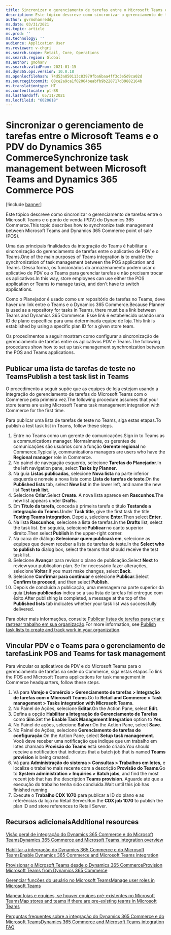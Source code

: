 ```yaml
---
title: Sincronizar o gerenciamento de tarefas entre o Microsoft Teams e o PDV do Dynamics 365 Commerce
description: Este tópico descreve como sincronizar o gerenciamento de tarefas entre o Microsoft Teams e o ponto de venda (PDV) do Dynamics 365 Commerce.
author: gvrmohanreddy
ms.date: 03/31/2021
ms.topic: article
ms.prod: ''
ms.technology: ''
audience: Application User
ms.reviewer: v-chgri
ms.search.scope: Retail, Core, Operations
ms.search.region: Global
ms.author: gmohanv
ms.search.validFrom: 2021-01-15
ms.dyn365.ops.version: 10.0.18
ms.openlocfilehash: 74d53a850113c83979fba6baa4ff3c3e5d9ca02d
ms.sourcegitcommit: 08ce2a9ca1f02064beabfb9b228717d39882164b
ms.translationtype: HT
ms.contentlocale: pt-BR
ms.lasthandoff: 05/11/2021
ms.locfileid: "6020618"
---
```

# <a name="synchronize-task-management-between-microsoft-teams-and-dynamics-365-commerce-pos"></a><span data-ttu-id="f2581-103">Sincronizar o gerenciamento de tarefas entre o Microsoft Teams e o PDV do Dynamics 365 Commerce</span><span class="sxs-lookup"><span data-stu-id="f2581-103">Synchronize task management between Microsoft Teams and Dynamics 365 Commerce POS</span></span>

[!include [banner](includes/banner.md)]

<span data-ttu-id="f2581-104">Este tópico descreve como sincronizar o gerenciamento de tarefas entre o Microsoft Teams e o ponto de venda (PDV) do Dynamics 365 Commerce.</span><span class="sxs-lookup"><span data-stu-id="f2581-104">This topic describes how to synchronize task management between Microsoft Teams and Dynamics 365 Commerce point of sale (POS).</span></span>

<span data-ttu-id="f2581-105">Uma das principais finalidades da integração do Teams é habilitar a sincronização do gerenciamento de tarefas entre o aplicativo de PDV e o Teams.</span><span class="sxs-lookup"><span data-stu-id="f2581-105">One of the main purposes of Teams integration is to enable the synchronization of task management between the POS application and Teams.</span></span> <span data-ttu-id="f2581-106">Dessa forma, os funcionários do armazenamento podem usar o aplicativo de PDV ou o Teams para gerenciar tarefas e não precisam trocar os aplicativos.</span><span class="sxs-lookup"><span data-stu-id="f2581-106">In this way, store employees can use either the POS application or Teams to manage tasks, and don't have to switch applications.</span></span>

<span data-ttu-id="f2581-107">Como o Planejador é usado como um repositório de tarefas no Teams, deve haver um link entre o Teams e o Dynamics 365 Commerce.</span><span class="sxs-lookup"><span data-stu-id="f2581-107">Because Planner is used as a repository for tasks in Teams, there must be a link between Teams and Dynamics 365 Commerce.</span></span> <span data-ttu-id="f2581-108">Esse link é estabelecido usando uma ID de plano específica para uma determinada equipe de loja.</span><span class="sxs-lookup"><span data-stu-id="f2581-108">This link is established by using a specific plan ID for a given store team.</span></span>

<span data-ttu-id="f2581-109">Os procedimentos a seguir mostram como configurar a sincronização de gerenciamento de tarefas entre os aplicativos PDV e Teams.</span><span class="sxs-lookup"><span data-stu-id="f2581-109">The following procedures show how to set up task management synchronization between the POS and Teams applications.</span></span>

## <a name="publish-a-test-task-list-in-teams"></a><span data-ttu-id="f2581-110">Publicar uma lista de tarefas de teste no Teams</span><span class="sxs-lookup"><span data-stu-id="f2581-110">Publish a test task list in Teams</span></span>

<span data-ttu-id="f2581-111">O procedimento a seguir supõe que as equipes de loja estejam usando a integração do gerenciamento de tarefas do Microsoft Teams com o Commerce pela primeira vez.</span><span class="sxs-lookup"><span data-stu-id="f2581-111">The following procedure assumes that your store teams are using Microsoft Teams task management integration with Commerce for the first time.</span></span>

<span data-ttu-id="f2581-112">Para publicar uma lista de tarefas de teste no Teams, siga estas etapas.</span><span class="sxs-lookup"><span data-stu-id="f2581-112">To publish a test task list in Teams, follow these steps.</span></span>

1. <span data-ttu-id="f2581-113">Entre no Teams como um gerente de comunicações.</span><span class="sxs-lookup"><span data-stu-id="f2581-113">Sign in to Teams as a communications manager.</span></span> <span data-ttu-id="f2581-114">Normalmente, os gerentes de comunicações são usuários com a função **Gerente regional** no Commerce.</span><span class="sxs-lookup"><span data-stu-id="f2581-114">Typically, communications managers are users who have the **Regional manager** role in Commerce.</span></span>
1. <span data-ttu-id="f2581-115">No painel de navegação esquerdo, selecione **Tarefas do Planejador**.</span><span class="sxs-lookup"><span data-stu-id="f2581-115">In the left navigation pane, select **Tasks by Planner**.</span></span>
1. <span data-ttu-id="f2581-116">Na guia **Listas publicadas**, selecione **Nova lista** na parte inferior esquerda e nomeie a nova lista como **Lista de tarefas de teste**.</span><span class="sxs-lookup"><span data-stu-id="f2581-116">On the **Published lists** tab, select **New list** in the lower left, and name the new list **Test task list**.</span></span>
1. <span data-ttu-id="f2581-117">Selecione **Criar**.</span><span class="sxs-lookup"><span data-stu-id="f2581-117">Select **Create**.</span></span> <span data-ttu-id="f2581-118">A nova lista aparece em **Rascunhos**.</span><span class="sxs-lookup"><span data-stu-id="f2581-118">The new list appears under **Drafts**.</span></span>
1. <span data-ttu-id="f2581-119">Em **Título da tarefa**, conceda à primeira tarefa o título **Testando a integração do Teams**.</span><span class="sxs-lookup"><span data-stu-id="f2581-119">Under **Task title**, give the first task the title **Testing Teams integration**.</span></span> <span data-ttu-id="f2581-120">Depois, selecione **Enter**.</span><span class="sxs-lookup"><span data-stu-id="f2581-120">Then select **Enter**.</span></span>
1. <span data-ttu-id="f2581-121">Na lista **Rascunhos**, selecione a lista de tarefas.</span><span class="sxs-lookup"><span data-stu-id="f2581-121">In the **Drafts** list, select the task list.</span></span> <span data-ttu-id="f2581-122">Em seguida, selecione **Publicar** no canto superior direito.</span><span class="sxs-lookup"><span data-stu-id="f2581-122">Then select **Publish** in the upper-right corner.</span></span>
1. <span data-ttu-id="f2581-123">Na caixa de diálogo **Selecionar quem publicará em**, selecione as equipes que devem receber a lista de tarefas de teste.</span><span class="sxs-lookup"><span data-stu-id="f2581-123">In the **Select who to publish to** dialog box, select the teams that should receive the test task list.</span></span>
1. <span data-ttu-id="f2581-124">Selecione **Avançar** para revisar o plano de publicação.</span><span class="sxs-lookup"><span data-stu-id="f2581-124">Select **Next** to review your publication plan.</span></span> <span data-ttu-id="f2581-125">Se for necessário fazer alterações, selecione **Voltar**.</span><span class="sxs-lookup"><span data-stu-id="f2581-125">If you must make changes, select **Back**.</span></span> 
1. <span data-ttu-id="f2581-126">Selecione **Confirmar para continuar** e selecione **Publicar**.</span><span class="sxs-lookup"><span data-stu-id="f2581-126">Select **Confirm to proceed**, and then select **Publish**.</span></span>
1. <span data-ttu-id="f2581-127">Depois de concluída a publicação, uma mensagem na parte superior da guia **Listas publicadas** indica se a sua lista de tarefas foi entregue com êxito.</span><span class="sxs-lookup"><span data-stu-id="f2581-127">After publishing is completed, a message at the top of the **Published lists** tab indicates whether your task list was successfully delivered.</span></span>

<span data-ttu-id="f2581-128">Para obter mais informações, consulte [Publicar listas de tarefas para criar e rastrear trabalho em sua organização](https://support.microsoft.com/office/publish-task-lists-to-create-and-track-work-in-your-organization-095409b3-f5af-40aa-9f9e-339b54e705df).</span><span class="sxs-lookup"><span data-stu-id="f2581-128">For more information, see [Publish task lists to create and track work in your organization](https://support.microsoft.com/office/publish-task-lists-to-create-and-track-work-in-your-organization-095409b3-f5af-40aa-9f9e-339b54e705df).</span></span>

## <a name="link-pos-and-teams-for-task-management"></a><span data-ttu-id="f2581-129">Vincular PDV e o Teams para o gerenciamento de tarefas</span><span class="sxs-lookup"><span data-stu-id="f2581-129">Link POS and Teams for task management</span></span>

<span data-ttu-id="f2581-130">Para vincular os aplicativos de PDV e do Microsoft Teams para o gerenciamento de tarefas na sede do Commerce, siga estas etapas.</span><span class="sxs-lookup"><span data-stu-id="f2581-130">To link the POS and Microsoft Teams applications for task management in Commerce headquarters, follow these steps.</span></span>

1. <span data-ttu-id="f2581-131">Vá para **Varejo e Comércio \> Gerenciamento de tarefas \> Integração de tarefas com o Microsoft Teams**.</span><span class="sxs-lookup"><span data-stu-id="f2581-131">Go to **Retail and Commerce \> Task management \> Tasks integration with Microsoft Teams**.</span></span>
1. <span data-ttu-id="f2581-132">No Painel de Ações, selecione **Editar**.</span><span class="sxs-lookup"><span data-stu-id="f2581-132">On the Action Pane, select **Edit**.</span></span>
1. <span data-ttu-id="f2581-133">Defina a opção **Habilitar a Integração do Gerenciamento de Tarefas** como **Sim**.</span><span class="sxs-lookup"><span data-stu-id="f2581-133">Set the **Enable Task Management Integration** option to **Yes**.</span></span>
1. <span data-ttu-id="f2581-134">No Painel de ações, selecione **Salvar**.</span><span class="sxs-lookup"><span data-stu-id="f2581-134">On the Action Pane, select **Save**.</span></span>
1. <span data-ttu-id="f2581-135">No Painel de Ações, selecione **Gerenciamento de tarefas de configuração**.</span><span class="sxs-lookup"><span data-stu-id="f2581-135">On the Action Pane, select **Setup task management**.</span></span> <span data-ttu-id="f2581-136">Você deve receber uma notificação que indique que um trabalho em lotes chamado **Provisão do Teams** está sendo criado.</span><span class="sxs-lookup"><span data-stu-id="f2581-136">You should receive a notification that indicates that a batch job that is named **Teams provision** is being created.</span></span>
1. <span data-ttu-id="f2581-137">Vá para **Administração do sistema \> Consultas \> Trabalhos em lotes**, e localize o trabalho mais recente com a descrição **Provisão do Teams**.</span><span class="sxs-lookup"><span data-stu-id="f2581-137">Go to **System administration \> Inquiries \> Batch jobs**, and find the most recent job that has the description **Teams provision**.</span></span> <span data-ttu-id="f2581-138">Aguarde até que a execução do trabalho tenha sido concluída.</span><span class="sxs-lookup"><span data-stu-id="f2581-138">Wait until this job has finished running.</span></span>
1. <span data-ttu-id="f2581-139">Execute o **Trabalho CDX 1070** para publicar a ID do plano e as referências da loja no Retail Server.</span><span class="sxs-lookup"><span data-stu-id="f2581-139">Run the **CDX job 1070** to publish the plan ID and store references to Retail Server.</span></span>

## <a name="additional-resources"></a><span data-ttu-id="f2581-140">Recursos adicionais</span><span class="sxs-lookup"><span data-stu-id="f2581-140">Additional resources</span></span>

[<span data-ttu-id="f2581-141">Visão geral de integração do Dynamics 365 Commerce e do Microsoft Teams</span><span class="sxs-lookup"><span data-stu-id="f2581-141">Dynamics 365 Commerce and Microsoft Teams integration overview</span></span>](commerce-teams-integration.md)

[<span data-ttu-id="f2581-142">Habilitar a integração do Dynamics 365 Commerce e do Microsoft Teams</span><span class="sxs-lookup"><span data-stu-id="f2581-142">Enable Dynamics 365 Commerce and Microsoft Teams integration</span></span>](enable-teams-integration.md)

[<span data-ttu-id="f2581-143">Provisionar o Microsoft Teams desde o Dynamics 365 Commerce</span><span class="sxs-lookup"><span data-stu-id="f2581-143">Provision Microsoft Teams from Dynamics 365 Commerce</span></span>](provision-teams-from-commerce.md)

[<span data-ttu-id="f2581-144">Gerenciar funções do usuário no Microsoft Teams</span><span class="sxs-lookup"><span data-stu-id="f2581-144">Manage user roles in Microsoft Teams</span></span>](manage-user-roles-teams.md)

[<span data-ttu-id="f2581-145">Mapear lojas e equipes, se houver equipes pré-existentes no Microsoft Teams</span><span class="sxs-lookup"><span data-stu-id="f2581-145">Map stores and teams if there are pre-existing teams in Microsoft Teams</span></span>](map-stores-existing-teams.md)

[<span data-ttu-id="f2581-146">Perguntas frequentes sobre a integração do Dynamics 365 Commerce e do Microsoft Teams</span><span class="sxs-lookup"><span data-stu-id="f2581-146">Dynamics 365 Commerce and Microsoft Teams integration FAQ</span></span>](teams-integration-faq.md)
